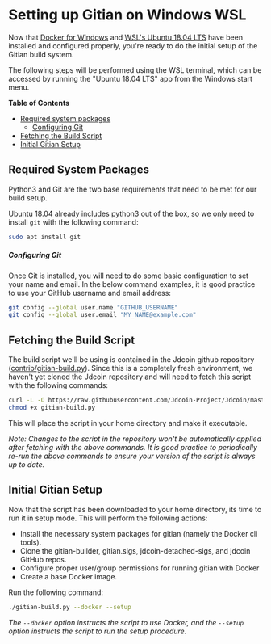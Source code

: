 Setting up Gitian on Windows WSL
=================================

Now that [Docker for Windows](./docker-setup-windows.md) and [WSL's Ubuntu 18.04 LTS](./wsl-setup-windows.md) have been installed and configured properly, you're ready to do the initial setup of the Gitian build system.

The following steps will be performed using the WSL terminal, which can be accessed by running the "Ubuntu 18.04 LTS" app from the Windows start menu.

<!-- markdown-toc start -->
**Table of Contents**

- [Required system packages](#required-system-packages)
    - [Configuring Git](#configuring-git)
- [Fetching the Build Script](#fetching-the-build-script)
- [Initial Gitian Setup](#initial-gitian-setup)

<!-- markdown-toc end -->

Required System Packages
-------------------------

Python3 and Git are the two base requirements that need to be met for our build setup.

Ubuntu 18.04 already includes python3 out of the box, so we only need to install `git` with the following command:

```bash
sudo apt install git
```

##### Configuring Git

Once Git is installed, you will need to do some basic configuration to set your name and email. In the below command examples, it is good practice to use your GitHub username and email address:

```bash
git config --global user.name "GITHUB_USERNAME"
git config --global user.email "MY_NAME@example.com"
```

Fetching the Build Script
--------------------------

The build script we'll be using is contained in the Jdcoin github repository ([contrib/gitian-build.py](https://github.com/jdcoin-project/jdcoin/blob/master/contrib/gitian-build.py)). Since this is a completely fresh environment, we haven't yet cloned the Jdcoin repository and will need to fetch this script with the following commands:

```bash
curl -L -O https://raw.githubusercontent.com/Jdcoin-Project/Jdcoin/master/contrib/gitian-build.py
chmod +x gitian-build.py
```

This will place the script in your home directory and make it executable.

*Note: Changes to the script in the repository won't be automatically applied after fetching with the above commands. It is good practice to periodically re-run the above commands to ensure your version of the script is always up to date.*

Initial Gitian Setup
-------------------------

Now that the script has been downloaded to your home directory, its time to run it in setup mode. This will perform the following actions:

- Install the necessary system packages for gitian (namely the Docker cli tools).
- Clone the gitian-builder, gitian.sigs, jdcoin-detached-sigs, and jdcoin GitHub repos.
- Configure proper user/group permissions for running gitian with Docker
- Create a base Docker image.

Run the following command:

```bash
./gitian-build.py --docker --setup
```
*The `--docker` option instructs the script to use Docker, and the `--setup` option instructs the script to run the setup procedure.*

